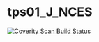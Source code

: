 # tps01_J_NCES
<a href="https://scan.coverity.com/projects/wendyzhang1121-tps01_j_nces">
  <img alt="Coverity Scan Build Status"
       src="https://scan.coverity.com/projects/9585/badge.svg"/>
</a>
